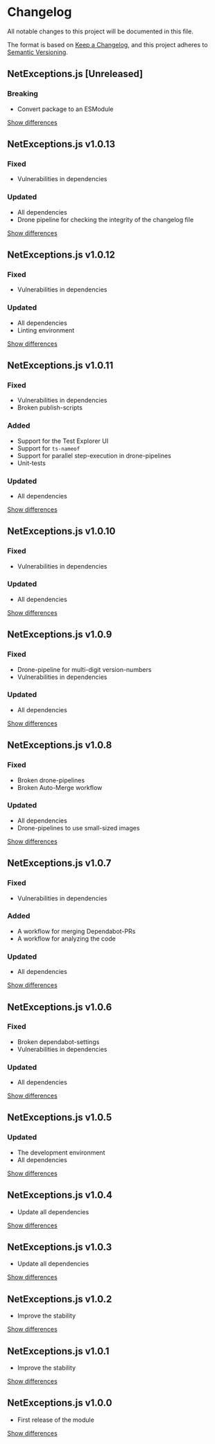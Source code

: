 # Changelog
All notable changes to this project will be documented in this file.

The format is based on [Keep a Changelog](https://keepachangelog.com/en/1.0.0/),
and this project adheres to [Semantic Versioning](https://semver.org/spec/v2.0.0.html).

## NetExceptions.js [Unreleased]
### Breaking
  - Convert package to an ESModule

[Show differences](https://github.com/manuth/NetExceptions.js/comparev/v1.0.13...dev)

## NetExceptions.js v1.0.13
### Fixed
  - Vulnerabilities in dependencies

### Updated
  - All dependencies
  - Drone pipeline for checking the integrity of the changelog file

[Show differences](https://github.com/manuth/NetExceptions.js/comparev/v1.0.12...v1.0.13)

## NetExceptions.js v1.0.12
### Fixed
  - Vulnerabilities in dependencies

### Updated
  - All dependencies
  - Linting environment

[Show differences](https://github.com/manuth/NetExceptions.js/comparev/v1.0.11...v1.0.12)

## NetExceptions.js v1.0.11
### Fixed
  - Vulnerabilities in dependencies
  - Broken publish-scripts

### Added
  - Support for the Test Explorer UI
  - Support for `ts-nameof`
  - Support for parallel step-execution in drone-pipelines
  - Unit-tests

### Updated
  - All dependencies

[Show differences](https://github.com/manuth/NetExceptions.js/comparev/v1.0.10...v1.0.11)

## NetExceptions.js v1.0.10
### Fixed
  - Vulnerabilities in dependencies

### Updated
  - All dependencies

[Show differences](https://github.com/manuth/NetExceptions.js/comparev/v1.0.9...v1.0.10)

## NetExceptions.js v1.0.9
### Fixed
  - Drone-pipeline for multi-digit version-numbers
  - Vulnerabilities in dependencies

### Updated
  - All dependencies

[Show differences](https://github.com/manuth/NetExceptions.js/compare/v1.0.8...v1.0.9)

## NetExceptions.js v1.0.8
### Fixed
  - Broken drone-pipelines
  - Broken Auto-Merge workflow

### Updated
  - All dependencies
  - Drone-pipelines to use small-sized images

[Show differences](https://github.com/manuth/NetExceptions.js/compare/v1.0.7...v1.0.8)

## NetExceptions.js v1.0.7
### Fixed
  - Vulnerabilities in dependencies

### Added
  - A workflow for merging Dependabot-PRs
  - A workflow for analyzing the code

### Updated
  - All dependencies

[Show differences](https://github.com/manuth/NetExceptions.js/compare/v1.0.6...v1.0.7)

## NetExceptions.js v1.0.6
### Fixed
  - Broken dependabot-settings
  - Vulnerabilities in dependencies

### Updated
  - All dependencies

[Show differences](https://github.com/manuth/NetExceptions.js/compare/v1.0.5...v1.0.6)

## NetExceptions.js v1.0.5
### Updated
  - The development environment
  - All dependencies

[Show differences](https://github.com/manuth/NetExceptions.js/compare/v1.0.4...v1.0.5)

## NetExceptions.js v1.0.4
  - Update all dependencies

[Show differences](https://github.com/manuth/NetExceptions.js/compare/v1.0.3...v1.0.4)

## NetExceptions.js v1.0.3
  - Update all dependencies

[Show differences](https://github.com/manuth/NetExceptions.js/compare/v1.0.2...v1.0.3)

## NetExceptions.js v1.0.2
  - Improve the stability

[Show differences](https://github.com/manuth/NetExceptions.js/compare/v1.0.1...v1.0.2)

## NetExceptions.js v1.0.1
  - Improve the stability

[Show differences](https://github.com/manuth/NetExceptions.js/compare/v1.0.0...v1.0.1)

## NetExceptions.js v1.0.0
  - First release of the module

[Show differences](https://github.com/manuth/NetExceptions.js/compare/30df5a34e4b5732f60c3f196b474249998434de0...v1.0.0)

